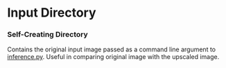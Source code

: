 # Input Directory
### **Self-Creating Directory**<br/>
Contains the original input image passed as a command line argument to [inference.py](https://github.com/muhd-umer/MS-TDaTSR/blob/main/libs_struct/inference.py). 
Useful in comparing original image with the upscaled image.
